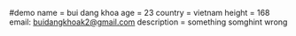 #demo
name = bui dang khoa
age = 23
country = vietnam
height = 168
email: buidangkhoak2@gmail.com
description = something
somghint wrong 

